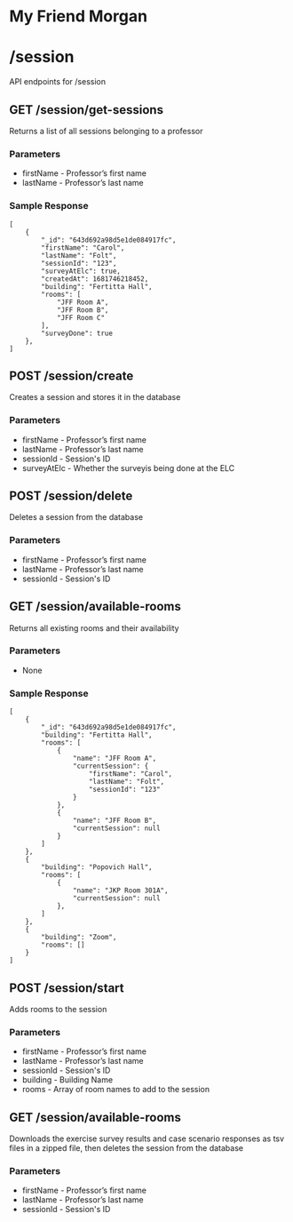 # My Friend Morgan
# **/session**

API endpoints for /session<br>

## **GET /session/get-sessions**
Returns a list of all sessions belonging to a professor

### Parameters
- firstName - Professor’s first name
- lastName - Professor’s last name

### Sample Response
```
[
    {
        "_id": "643d692a98d5e1de084917fc",
        "firstName": "Carol",
        "lastName": "Folt",
        "sessionId": "123",
        "surveyAtElc": true,
        "createdAt": 1681746218452,
        "building": "Fertitta Hall",
        "rooms": [
            "JFF Room A",
            "JFF Room B",
            "JFF Room C"
        ],
        "surveyDone": true
    },
]
```
## **POST /session/create**
Creates a session and stores it in the database

### Parameters
- firstName - Professor’s first name
- lastName - Professor’s last name
- sessionId - Session's ID
- surveyAtElc - Whether the surveyis being done at the ELC

## **POST /session/delete**
Deletes a session from the database

### Parameters
- firstName - Professor’s first name
- lastName - Professor’s last name
- sessionId - Session's ID

## **GET /session/available-rooms**
Returns all existing rooms and their availability

### Parameters
- None

### Sample Response
```
[
    {
        "_id": "643d692a98d5e1de084917fc",
        "building": "Fertitta Hall",
        "rooms": [
            {
                "name": "JFF Room A",
                "currentSession": {
                    "firstName": "Carol",
                    "lastName": "Folt",
                    "sessionId": "123"
                }
            },
            {
                "name": "JFF Room B",
                "currentSession": null
            }
        ]
    },
    {
        "building": "Popovich Hall",
        "rooms": [
            {
                "name": "JKP Room 301A",
                "currentSession": null
            },
        ]
    },
    {
        "building": "Zoom",
        "rooms": []
    }
]
```
## **POST /session/start**
Adds rooms to the session

### Parameters
- firstName - Professor’s first name
- lastName - Professor’s last name
- sessionId - Session's ID
- building - Building Name
- rooms - Array of room names to add to the session

## **GET /session/available-rooms**
Downloads the exercise survey results and case scenario responses as tsv files in a zipped file, then deletes the session from the database

### Parameters
- firstName - Professor’s first name
- lastName - Professor’s last name
- sessionId - Session's ID